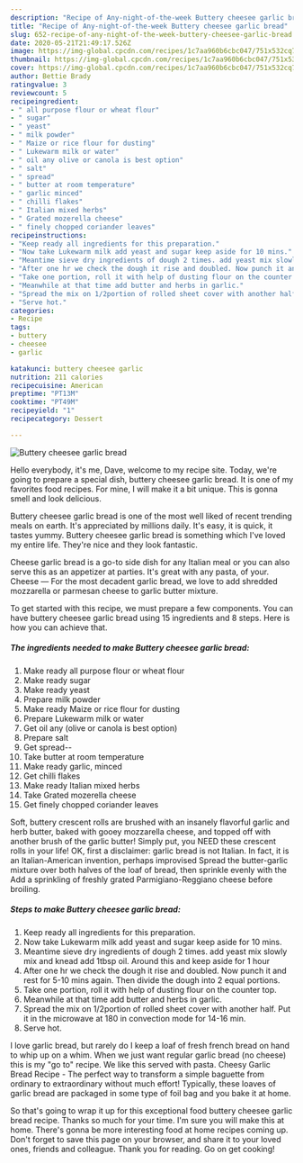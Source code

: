 ```yaml
---
description: "Recipe of Any-night-of-the-week Buttery cheesee garlic bread"
title: "Recipe of Any-night-of-the-week Buttery cheesee garlic bread"
slug: 652-recipe-of-any-night-of-the-week-buttery-cheesee-garlic-bread
date: 2020-05-21T21:49:17.526Z
image: https://img-global.cpcdn.com/recipes/1c7aa960b6cbc047/751x532cq70/buttery-cheesee-garlic-bread-recipe-main-photo.jpg
thumbnail: https://img-global.cpcdn.com/recipes/1c7aa960b6cbc047/751x532cq70/buttery-cheesee-garlic-bread-recipe-main-photo.jpg
cover: https://img-global.cpcdn.com/recipes/1c7aa960b6cbc047/751x532cq70/buttery-cheesee-garlic-bread-recipe-main-photo.jpg
author: Bettie Brady
ratingvalue: 3
reviewcount: 5
recipeingredient:
- " all purpose flour or wheat flour"
- " sugar"
- " yeast"
- " milk powder"
- " Maize or rice flour for dusting"
- " Lukewarm milk or water"
- " oil any olive or canola is best option"
- " salt"
- " spread"
- " butter at room temperature"
- " garlic minced"
- " chilli flakes"
- " Italian mixed herbs"
- " Grated mozerella cheese"
- " finely chopped coriander leaves"
recipeinstructions:
- "Keep ready all ingredients for this preparation."
- "Now take Lukewarm milk add yeast and sugar keep aside for 10 mins."
- "Meantime sieve dry ingredients of dough 2 times. add yeast mix slowly mix and knead add 1tbsp oil. Around this and keep aside for 1 hour"
- "After one hr we check the dough it rise and doubled. Now punch it and rest for 5-10 mins again. Then divide the dough into 2 equal portions."
- "Take one portion, roll it with help of dusting flour on the counter top."
- "Meanwhile at that time add butter and herbs in garlic."
- "Spread the mix on 1/2portion of rolled sheet cover with another half. Put it in the microwave at 180 in convection mode for 14-16 min."
- "Serve hot."
categories:
- Recipe
tags:
- buttery
- cheesee
- garlic

katakunci: buttery cheesee garlic 
nutrition: 211 calories
recipecuisine: American
preptime: "PT13M"
cooktime: "PT49M"
recipeyield: "1"
recipecategory: Dessert

---
```



![Buttery cheesee garlic bread](https://img-global.cpcdn.com/recipes/1c7aa960b6cbc047/751x532cq70/buttery-cheesee-garlic-bread-recipe-main-photo.jpg)

Hello everybody, it's me, Dave, welcome to my recipe site. Today, we're going to prepare a special dish, buttery cheesee garlic bread. It is one of my favorites food recipes. For mine, I will make it a bit unique. This is gonna smell and look delicious.

Buttery cheesee garlic bread is one of the most well liked of recent trending meals on earth. It's appreciated by millions daily. It's easy, it is quick, it tastes yummy. Buttery cheesee garlic bread is something which I've loved my entire life. They're nice and they look fantastic.

Cheese garlic bread is a go-to side dish for any Italian meal or you can also serve this as an appetizer at parties. It&#39;s great with any pasta, of your. Cheese — For the most decadent garlic bread, we love to add shredded mozzarella or parmesan cheese to garlic butter mixture.


To get started with this recipe, we must prepare a few components. You can have buttery cheesee garlic bread using 15 ingredients and 8 steps. Here is how you can achieve that.

<!--inarticleads1-->

##### The ingredients needed to make Buttery cheesee garlic bread:

1. Make ready  all purpose flour or wheat flour
1. Make ready  sugar
1. Make ready  yeast
1. Prepare  milk powder
1. Make ready  Maize or rice flour for dusting
1. Prepare  Lukewarm milk or water
1. Get  oil any (olive or canola is best option)
1. Prepare  salt
1. Get  spread--
1. Take  butter at room temperature
1. Make ready  garlic, minced
1. Get  chilli flakes
1. Make ready  Italian mixed herbs
1. Take  Grated mozerella cheese
1. Get  finely chopped coriander leaves


Soft, buttery crescent rolls are brushed with an insanely flavorful garlic and herb butter, baked with gooey mozzarella cheese, and topped off with another brush of the garlic butter! Simply put, you NEED these crescent rolls in your life! OK, first a disclaimer: garlic bread is not Italian. In fact, it is an Italian-American invention, perhaps improvised Spread the butter-garlic mixture over both halves of the loaf of bread, then sprinkle evenly with the Add a sprinkling of freshly grated Parmigiano-Reggiano cheese before broiling. 

<!--inarticleads2-->

##### Steps to make Buttery cheesee garlic bread:

1. Keep ready all ingredients for this preparation.
1. Now take Lukewarm milk add yeast and sugar keep aside for 10 mins.
1. Meantime sieve dry ingredients of dough 2 times. add yeast mix slowly mix and knead add 1tbsp oil. Around this and keep aside for 1 hour
1. After one hr we check the dough it rise and doubled. Now punch it and rest for 5-10 mins again. Then divide the dough into 2 equal portions.
1. Take one portion, roll it with help of dusting flour on the counter top.
1. Meanwhile at that time add butter and herbs in garlic.
1. Spread the mix on 1/2portion of rolled sheet cover with another half. Put it in the microwave at 180 in convection mode for 14-16 min.
1. Serve hot.


I love garlic bread, but rarely do I keep a loaf of fresh french bread on hand to whip up on a whim. When we just want regular garlic bread (no cheese) this is my &#34;go to&#34; recipe. We like this served with pasta. Cheesy Garlic Bread Recipe - The perfect way to transform a simple baguette from ordinary to extraordinary without much effort! Typically, these loaves of garlic bread are packaged in some type of foil bag and you bake it at home. 

So that's going to wrap it up for this exceptional food buttery cheesee garlic bread recipe. Thanks so much for your time. I'm sure you will make this at home. There's gonna be more interesting food at home recipes coming up. Don't forget to save this page on your browser, and share it to your loved ones, friends and colleague. Thank you for reading. Go on get cooking!
